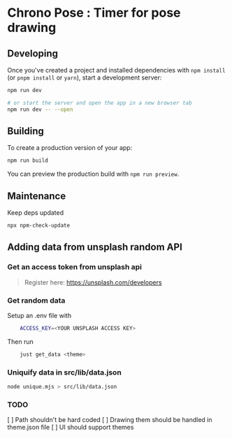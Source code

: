 # Chrono Pose : Timer for pose drawing

## Developing

Once you've created a project and installed dependencies with `npm install` (or `pnpm install` or `yarn`), start a development server:

```bash
npm run dev

# or start the server and open the app in a new browser tab
npm run dev -- --open
```

## Building

To create a production version of your app:

```bash
npm run build
```

You can preview the production build with `npm run preview`.

## Maintenance

Keep deps updated

```bash
npx npm-check-update
```


## Adding data from unsplash random API

### Get an access token from unsplash api

> Register here: https://unsplash.com/developers

### Get random data

Setup an .env file with

```bash
    ACCESS_KEY=<YOUR UNSPLASH ACCESS KEY>
```

Then run

```bash
    just get_data <theme>
```

### Uniquify data in src/lib/data.json

```bash
node unique.mjs > src/lib/data.json
```

### TODO

[ ] Path shouldn't be hard coded
[ ] Drawing them should be handled in theme.json file
[ ] UI should support themes
